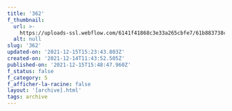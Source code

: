 ```yaml
---
title: '362'
f_thumbnail:
  url: >-
    https://uploads-ssl.webflow.com/6141f41868c3e33a265cbfe7/61b883738cc9cec5fc8f8aeb_362.jpg
  alt: null
slug: '362'
updated-on: '2021-12-15T15:23:43.803Z'
created-on: '2021-12-14T11:43:52.505Z'
published-on: '2021-12-15T15:48:47.960Z'
f_status: false
f_category: S
f_afficher-la-racine: false
layout: '[archive].html'
tags: archive
---
```



